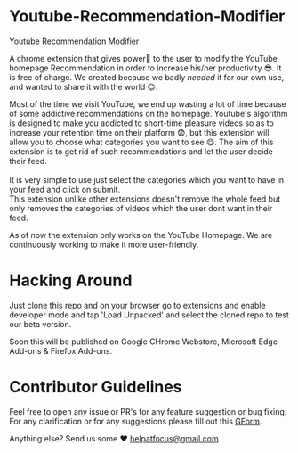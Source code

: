 # Youtube-Recommendation-Modifier
Youtube Recommendation Modifier

A chrome extension that gives power:muscle: to the user to modify the YouTube homepage Recommendation in order to increase his/her productivity :sunglasses:.
It is free of charge. We created because we badly *needed* it for our own use, and wanted to share it with the world :blush:.


Most of the time we visit YouTube, we end up wasting a lot of time because of some addictive recommendations on the homepage. Youtube's algorithm is designed to make you addicted to short-time pleasure videos so as to increase your retention time on their platform :fearful:, but this extension will allow you to choose what categories you want to see :yum:. 
The aim of this extension is to get rid of such recommendations and let the user decide their feed.
<br> </br>
It is very simple to use just select the categories which you want to have in your feed and click on submit.  
This extension unlike other extensions doesn't remove the whole feed but only removes the categories of videos which the user dont want in their feed.  

As of now the extension only works on the YouTube Homepage. We are continuously working to make it more user-friendly. 

# Hacking Around
Just clone this repo and on your browser go to extensions and enable developer  mode and tap 'Load Unpacked' and select the cloned repo to test our beta version.

Soon this will be published on Google CHrome Webstore, Microsoft Edge Add-ons & Firefox Add-ons.

# Contributor Guidelines
Feel free to open any issue or PR's for any feature suggestion or bug fixing. For any clarification or for any suggestions please fill out this [GForm](https://docs.google.com/forms/d/e/1FAIpQLSfJN5uz5FHbQXzZ0DK2XhBytrnHDTxPdNljOSeZFsmFJQz4HA/viewform).

Anything else? Send us some :heart:
helpatfocus@gmail.com
